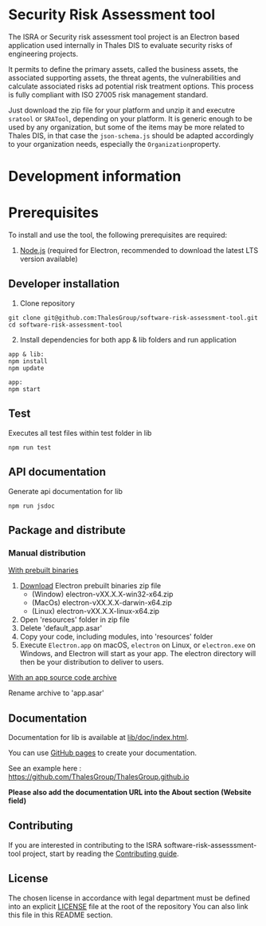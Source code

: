 # Security Risk Assessment tool

The ISRA or Security risk assessment tool project is an Electron based application used internally in Thales DIS to evaluate security risks of engineering projects. 

It permits to define the primary assets, called the business assets, the associated supporting assets, the threat agents, the vulnerabilities and calculate associated risks ad potential risk treatment options. This process is fully compliant with ISO 27005 risk management standard.

Just download the zip file for your platform and unzip it and executre `sratool` or `SRATool`, depending on your platform. It is generic enough to be used by any organization, but some of the items may be more related to Thales DIS, in that case the `json-schema.js` should be adapted accordingly to your organization needs, especially the `Organization`property.


# Development information

# Prerequisites ##

To install and use the tool, the following prerequisites are required:

1. [Node.js](https://nodejs.org/en/) (required for Electron, recommended to download the latest LTS version available)

## Developer installation ##

1. Clone repository
```
git clone git@github.com:ThalesGroup/software-risk-assessment-tool.git
cd software-risk-assessment-tool
```
2. Install dependencies for both app & lib folders and run application
```
app & lib:
npm install
npm update

app:
npm start
```

## Test ##

Executes all test files within test folder in lib

```
npm run test
```

## API documentation ##

Generate api documentation for lib

```
npm run jsdoc
```

## Package and distribute ##

### Manual distribution ###

[With prebuilt binaries](https://www.electronjs.org/docs/latest/tutorial/application-distribution#with-prebuilt-binaries)

1. [Download](https://github.com/electron/electron/releases) Electron prebuilt binaries zip file
    * (Window) electron-vXX.X.X-win32-x64.zip
    * (MacOs) electron-vXX.X.X-darwin-x64.zip
    * (Linux) electron-vXX.X.X-linux-x64.zip
2. Open 'resources' folder in zip file
3. Delete 'default_app.asar'
4. Copy your code, including modules, into 'resources' folder
5. Execute `Electron.app` on macOS, `electron` on Linux, or `electron.exe` on Windows, and Electron will start as your app. The electron directory will then be your distribution to deliver to users.

[With an app source code archive](https://www.electronjs.org/docs/latest/tutorial/application-distribution#with-an-app-source-code-archive)

Rename archive to 'app.asar'

## Documentation

Documentation for lib is available at [lib/doc/index.html](lib/doc/index.html).

You can use [GitHub pages](https://guides.github.com/features/pages/) to create your documentation.

See an example here : https://github.com/ThalesGroup/ThalesGroup.github.io

**Please also add the documentation URL into the About section (Website field)**

## Contributing

If you are interested in contributing to the ISRA software-risk-assesssment-tool project, start by reading the [Contributing guide](/CONTRIBUTING.md).

## License

The chosen license in accordance with legal department must be defined into an explicit [LICENSE](https://github.com/ThalesGroup/template-project/blob/master/LICENSE) file at the root of the repository
You can also link this file in this README section.

